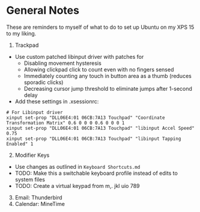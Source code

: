# General Notes
These are reminders to myself of what to do to set up Ubuntu on my XPS 15 to my liking.

1. Trackpad
  - Use custom patched libinput driver with patches for
     - Disabling movement hysteresis
     - Allowing clickpad click to count even with no fingers sensed
     - Immediately counting any touch in button area as a thumb (reduces sporadic clicks)
     - Decreasing cursor jump threshold to eliminate jumps after 1-second delay
  - Add these settings in .xsessionrc:
  ```
# For Libinput driver
xinput set-prop "DLL06E4:01 06CB:7A13 Touchpad" "Coordinate Transformation Matrix" 0.6 0 0 0 0.6 0 0 0 1
xinput set-prop "DLL06E4:01 06CB:7A13 Touchpad" "libinput Accel Speed" 0.75
xinput set-prop "DLL06E4:01 06CB:7A13 Touchpad" "libinput Tapping Enabled" 1
  ```
2. Modifier Keys
  - Use changes as outlined in `Keyboard Shortcuts.md`
  - TODO: Make this a switchable keyboard profile instead of edits to system files
  - TODO: Create a virtual keypad from m,. jkl uio 789

3. Email: Thunderbird
4. Calendar: MineTime
